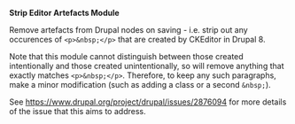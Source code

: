 <strong>Strip Editor Artefacts Module</strong>

Remove artefacts from Drupal nodes on saving - i.e. strip out any occurences of <code>&lt;p&gt;&amp;nbsp;&lt;/p&gt;</code> that are created by CKEditor in Drupal 8.

Note that this module cannot distinguish between those created intentionally and those created unintentionally, so will remove anything that exactly matches <code>&lt;p&gt;&amp;nbsp;&lt;/p&gt;</code>. Therefore, to keep any such paragraphs, make a minor modification (such as adding a class or a second <code>&amp;nbsp;</code>).

See https://www.drupal.org/project/drupal/issues/2876094 for more details of the issue that this aims to address.
